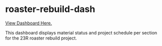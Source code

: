 # roaster-rebuild-dash

[View Dashboard Here.](https://rebuild-budget.onrender.com)

This dashboard displays material status and project schedule per section for the 23R roaster rebuild project.   
